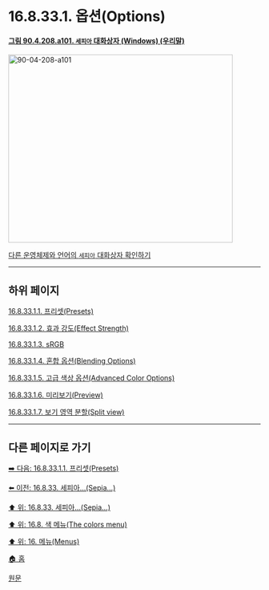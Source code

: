 # 16.8.33.1. 옵션(Options)

<a id="90-04-208-a101"></a>

#### [그림 90.4.208.a101. `세피아` 대화상자 (Windows) (우리말)](./90-04-0208-sepia.md#90-04-208-a101)
<img width="448" height="375" alt="90-04-208-a101" src="https://github.com/user-attachments/assets/252ed493-b46d-4d8a-89bc-1dd43ccf79e5" />

[다른 운영체제와 언어의 `세피아` 대화상자 확인하기](./90-04-0208-sepia.md#90-04-208-a102)

***

## 하위 페이지

[16.8.33.1.1. 프리셋(Presets)](./16-08-33-01-01-presets.md)

[16.8.33.1.2. 효과 강도(Effect Strength)](./16-08-33-01-02-effect_strength.md)

[16.8.33.1.3. sRGB](./16-08-33-01-03-srgb.md)

[16.8.33.1.4. 혼합 옵션(Blending Options)](./16-08-33-01-04-blending_options.md)

[16.8.33.1.5. 고급 색상 옵션(Advanced Color Options)](./16-08-33-01-05-advanced_color_options.md)

[16.8.33.1.6. 미리보기(Preview)](./16-08-33-01-06-preview.md)

[16.8.33.1.7. 보기 영역 분할(Split view)](./16-08-33-01-07-split_view.md)

***

## 다른 페이지로 가기

[➡️ 다음: 16.8.33.1.1. 프리셋(Presets)](./16-08-33-01-01-presets.md)

[⬅️ 이전: 16.8.33. 세피아…(Sepia…)](./16-08-33-00-sepia.md)

[⬆️ 위: 16.8.33. 세피아…(Sepia…)](./16-08-33-00-sepia.md)

[⬆️ 위: 16.8. 색 메뉴(The colors menu)](./16-08-00-the-colors-menu.md)

[⬆️ 위: 16. 메뉴(Menus)](./16-00-menus.md)

[🏠 홈](./00-home.md)

[원문](https://docs.gimp.org/2.10/ko/gimp-filter-sepia.html#idm32887)
